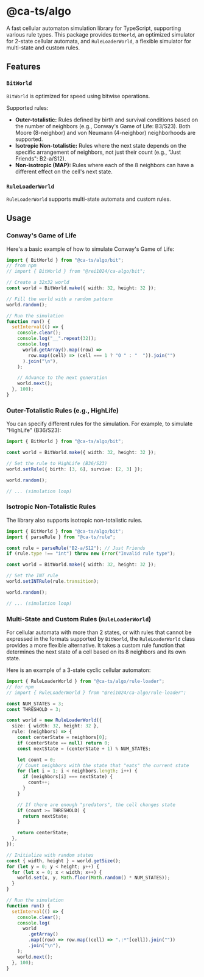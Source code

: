 # @ca-ts/algo

A fast cellular automaton simulation library for TypeScript, supporting various
rule types. This package provides `BitWorld`, an optimized simulator for 2-state
cellular automata, and `RuleLoaderWorld`, a flexible simulator for multi-state
and custom rules.

## Features

### `BitWorld`

`BitWorld` is optimized for speed using bitwise operations.

Supported rules:

- **Outer-totalistic:** Rules defined by birth and survival conditions based on
  the number of neighbors (e.g., Conway's Game of Life: B3/S23). Both Moore
  (8-neighbor) and von Neumann (4-neighbor) neighborhoods are supported.
- **Isotropic Non-totalistic:** Rules where the next state depends on the
  specific arrangement of neighbors, not just their count (e.g., "Just Friends":
  B2-a/S12).
- **Non-isotropic (MAP):** Rules where each of the 8 neighbors can have a
  different effect on the cell's next state.

### `RuleLoaderWorld`

`RuleLoaderWorld` supports multi-state automata and custom rules.

## Usage

### Conway's Game of Life

Here's a basic example of how to simulate Conway's Game of Life:

```ts
import { BitWorld } from "@ca-ts/algo/bit";
// from npm
// import { BitWorld } from "@rei1024/ca-algo/bit";

// Create a 32x32 world
const world = BitWorld.make({ width: 32, height: 32 });

// Fill the world with a random pattern
world.random();

// Run the simulation
function run() {
  setInterval(() => {
    console.clear();
    console.log("__".repeat(32));
    console.log(
      world.getArray().map((row) =>
        row.map((cell) => (cell === 1 ? "O " : "  ")).join("")
      ).join("\n"),
    );

    // Advance to the next generation
    world.next();
  }, 100);
}
```

### Outer-Totalistic Rules (e.g., HighLife)

You can specify different rules for the simulation. For example, to simulate
"HighLife" (B36/S23):

```ts
import { BitWorld } from "@ca-ts/algo/bit";

const world = BitWorld.make({ width: 32, height: 32 });

// Set the rule to HighLife (B36/S23)
world.setRule({ birth: [3, 6], survive: [2, 3] });

world.random();

// ... (simulation loop)
```

### Isotropic Non-Totalistic Rules

The library also supports isotropic non-totalistic rules.

```ts
import { BitWorld } from "@ca-ts/algo/bit";
import { parseRule } from "@ca-ts/rule";

const rule = parseRule("B2-a/S12"); // Just Friends
if (rule.type !== "int") throw new Error("Invalid rule type");

const world = BitWorld.make({ width: 32, height: 32 });

// Set the INT rule
world.setINTRule(rule.transition);

world.random();

// ... (simulation loop)
```

### Multi-State and Custom Rules (`RuleLoaderWorld`)

For cellular automata with more than 2 states, or with rules that cannot be
expressed in the formats supported by `BitWorld`, the `RuleLoaderWorld` class
provides a more flexible alternative. It takes a custom rule function that
determines the next state of a cell based on its 8 neighbors and its own state.

Here is an example of a 3-state cyclic cellular automaton:

```ts
import { RuleLoaderWorld } from "@ca-ts/algo/rule-loader";
// for npm
// import { RuleLoaderWorld } from "@rei1024/ca-algo/rule-loader";

const NUM_STATES = 3;
const THRESHOLD = 3;

const world = new RuleLoaderWorld({
  size: { width: 32, height: 32 },
  rule: (neighbors) => {
    const centerState = neighbors[0];
    if (centerState == null) return 0;
    const nextState = (centerState + 1) % NUM_STATES;

    let count = 0;
    // Count neighbors with the state that "eats" the current state
    for (let i = 1; i < neighbors.length; i++) {
      if (neighbors[i] === nextState) {
        count++;
      }
    }

    // If there are enough "predators", the cell changes state
    if (count >= THRESHOLD) {
      return nextState;
    }

    return centerState;
  },
});

// Initialize with random states
const { width, height } = world.getSize();
for (let y = 0; y < height; y++) {
  for (let x = 0; x < width; x++) {
    world.set(x, y, Math.floor(Math.random() * NUM_STATES));
  }
}

// Run the simulation
function run() {
  setInterval(() => {
    console.clear();
    console.log(
      world
        .getArray()
        .map((row) => row.map((cell) => ".:*"[cell]).join(""))
        .join("\n"),
    );
    world.next();
  }, 100);
}
```
